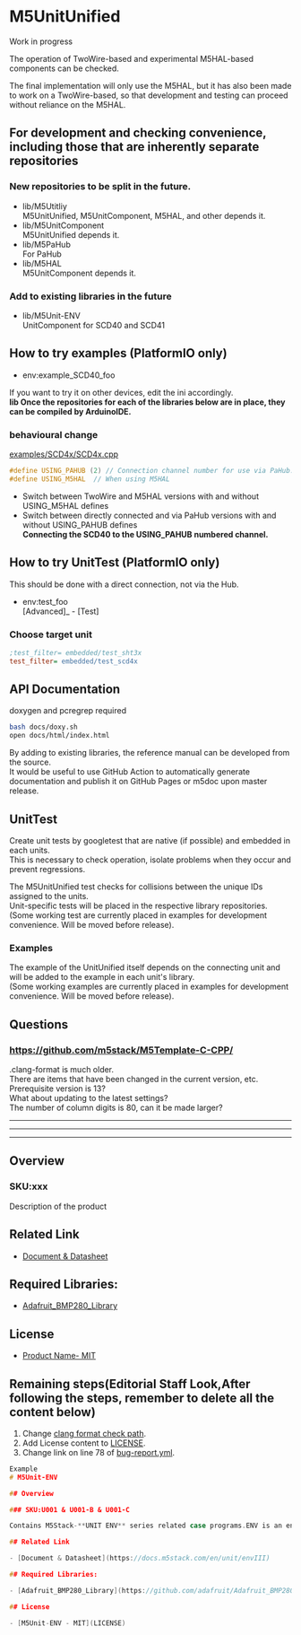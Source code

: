 # M5UnitUnified

Work in progress  

 The operation of TwoWire-based and experimental M5HAL-based components can be checked.  

The final implementation will only use the M5HAL, but it has also been made to work on a TwoWire-based, so that development and testing can proceed without reliance on the M5HAL.

## For development and checking convenience, including those that are inherently separate repositories

### New repositories to be split in the future.

- lib/M5Utitliy  
M5UnitUnified, M5UnitComponent, M5HAL, and other depends it.
- lib/M5UnitComponent  
M5UnitUnified depends it.
- lib/M5PaHub  
For PaHub
- lib/M5HAL  
M5UnitComponent depends it.

### Add to existing libraries in the future

- lib/M5Unit-ENV  
UnitComponent for SCD40 and SCD41

## How to try examples (PlatformIO only)
- env:example\_SCD40\_foo

If you want to try it on other devices, edit the ini accordingly.  
**lib Once the repositories for each of the libraries below are in place, they can be compiled by ArduinoIDE.**

### behavioural change

[examples/SCD4x/SCD4x.cpp](examples/SCD4x/SCD4x.cpp )

```cpp
#define USING_PAHUB (2) // Connection channel number for use via PaHub.
#define USING_M5HAL  // When using M5HAL
```
- Switch between TwoWire and M5HAL versions with and without USING_M5HAL defines
- Switch between directly connected and via PaHub versions with and without USING_PAHUB defines  
**Connecting the SCD40 to the USING_PAHUB numbered channel.**



## How to try UnitTest (PlatformIO only)
This should be done with a direct connection, not via the Hub.

- env:test_foo  
[Advanced]_ - [Test]

### Choose target unit
```ini
;test_filter= embedded/test_sht3x
test_filter= embedded/test_scd4x
```


## API Documentation 
doxygen and pcregrep required
```.sh
bash docs/doxy.sh
open docs/html/index.html
```

By adding to existing libraries, the reference manual can be developed from the source.  
It would be useful to use GitHub Action to automatically generate documentation and publish it on GitHub Pages or m5doc upon master release.

## UnitTest
Create unit tests by googletest that are native (if possible) and embedded in each units.  
This is necessary to check operation, isolate problems when they occur and prevent regressions.

The M5UnitUnified test checks for collisions between the unique IDs assigned to the units.  
Unit-specific tests will be placed in the respective library repositories.
(Some working test are currently placed in examples for development convenience. Will be moved before release).


### Examples
The example of the UnitUnified itself depends on the connecting unit and will be added to the example in each unit's library.  
(Some working examples are currently placed in examples for development convenience. Will be moved before release).


## Questions
### https://github.com/m5stack/M5Template-C-CPP/

.clang-format is much older.  
There are items that have been changed in the current version, etc.  
Prerequisite version is 13?  
What about updating to the latest settings?  
The number of column digits is 80, can it be made larger?


---
---
---
## Overview

### SKU:xxx

Description of the product

## Related Link

- [Document & Datasheet](https://docs.m5stack.com/en/unit/product_Link)

## Required Libraries:

- [Adafruit_BMP280_Library](https://github.com/adafruit/Required_Libraries_Link)

## License

- [Product Name- MIT](LICENSE)

## Remaining steps(Editorial Staff Look,After following the steps, remember to delete all the content below)

1. Change [clang format check path](./.github/workflows/clang-format-check.yml#L9-L15).
2. Add License content to [LICENSE](/LICENSE).
3. Change link on line 78 of [bug-report.yml](./.github/ISSUE_TEMPLATE/bug-report.yml#L78).

```cpp
Example
# M5Unit-ENV

## Overview

### SKU:U001 & U001-B & U001-C

Contains M5Stack-**UNIT ENV** series related case programs.ENV is an environmental sensor with integrated SHT30 and QMP6988 internally to detect temperature, humidity, and atmospheric pressure data.

## Related Link

- [Document & Datasheet](https://docs.m5stack.com/en/unit/envIII)

## Required Libraries:

- [Adafruit_BMP280_Library](https://github.com/adafruit/Adafruit_BMP280_Library)

## License

- [M5Unit-ENV - MIT](LICENSE)
```
